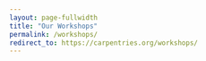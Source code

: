 ```yaml
---
layout: page-fullwidth
title: "Our Workshops"
permalink: /workshops/
redirect_to: https://carpentries.org/workshops/
---
```

